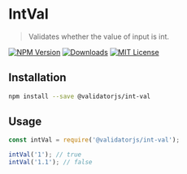 # IntVal

> Validates whether the value of input is int.

[![NPM Version](https://img.shields.io/npm/v/@validatorjs/int-val.svg)](https://www.npmjs.com/package/@validatorjs/int-val)
[![Downloads](https://img.shields.io/npm/dt/@validatorjs/int-val.svg)](https://www.npmjs.com/package/@validatorjs/int-val)
[![MIT License](https://img.shields.io/npm/l/@validatorjs/int-val.svg)](../../LICENSE)

## Installation

```bash
npm install --save @validatorjs/int-val
```

## Usage

```js
const intVal = require('@validatorjs/int-val');

intVal('1'); // true
intVal('1.1'); // false
```
